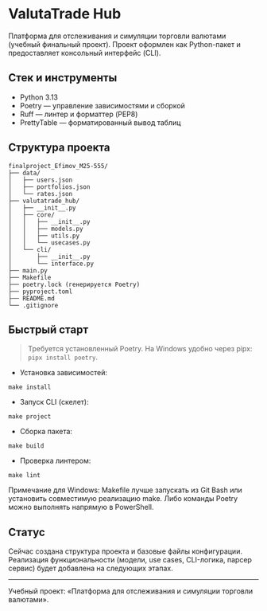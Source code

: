 # ValutaTrade Hub

Платформа для отслеживания и симуляции торговли валютами (учебный финальный проект). Проект оформлен как Python-пакет и предоставляет консольный интерфейс (CLI).

## Стек и инструменты
- Python 3.13
- Poetry — управление зависимостями и сборкой
- Ruff — линтер и форматтер (PEP8)
- PrettyTable — форматированный вывод таблиц

## Структура проекта
```
finalproject_Efimov_M25-555/
├── data/
│   ├── users.json
│   ├── portfolios.json
│   └── rates.json
├── valutatrade_hub/
│   ├── __init__.py
│   ├── core/
│   │   ├── __init__.py
│   │   ├── models.py
│   │   ├── utils.py
│   │   └── usecases.py
│   └── cli/
│       ├── __init__.py
│       └── interface.py
├── main.py
├── Makefile
├── poetry.lock (генерируется Poetry)
├── pyproject.toml
├── README.md
└── .gitignore
```

## Быстрый старт
> Требуется установленный Poetry. На Windows удобно через pipx: `pipx install poetry`.

- Установка зависимостей:
```
make install
```
- Запуск CLI (скелет):
```
make project
```
- Сборка пакета:
```
make build
```
- Проверка линтером:
```
make lint
```

Примечание для Windows: Makefile лучше запускать из Git Bash или установить совместимую реализацию make. Либо команды Poetry можно выполнять напрямую в PowerShell.

## Статус
Сейчас создана структура проекта и базовые файлы конфигурации. Реализация функциональности (модели, use cases, CLI-логика, парсер сервис) будет добавлена на следующих этапах.

***
Учебный проект: «Платформа для отслеживания и симуляции торговли валютами».